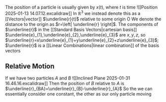 The position of a particle is usually given by $x(t)$, where $t$ is time
![[Position 2025-01-13 14.07.12.excalidraw]]
In $\mathbb{R}^{3}$ we instead denote this as a [[Vectors|vector]] $\underline{r}(t)$ relative to some origin O
We denote the distance to the origin as $r=\left| \underline{r} \right|$. The components of $\underline{r}$ in the [[Standard Basis Vectors|cartesian basis]] $\underline{e}_{1},\underline{e}_{2},\underline{e}_{3}$ are $x,y,z$, so $\underline{r}=x\underline{e}_{1}+y\underline{e}_{2}+z\underline{e}_{3}$; $\underline{r}$ is a [[Linear Combinations|linear combination]] of the basis vectors
## Relative Motion
If we have two particles $A$ and $B$
![[Inclined Plane 2025-01-31 16.46.16.excalidraw]]
Then the position of $B$ relative to $A$ is $\underline{r}_{BA}=\underline{r}_{B}-\underline{r}_{A}$
So the we can essentially consider one constant, the other as our only particle moving